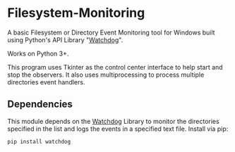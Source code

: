 # Filesystem-Monitoring
A basic Filesystem or Directory Event Monitoring tool for Windows built using Python's API Library "[Watchdog](https://github.com/gorakhargosh/watchdog)".

Works on Python 3+.

This program uses Tkinter as the control center interface to help start and stop the observers. It also uses multiprocessing to process multiple directories event handlers.


## Dependencies

This module depends on the [Watchdog](https://github.com/gorakhargosh/watchdog) Library to monitor the directories specified in the list and logs the events in a specified text file. Install via pip:

```python
pip install watchdog
```

